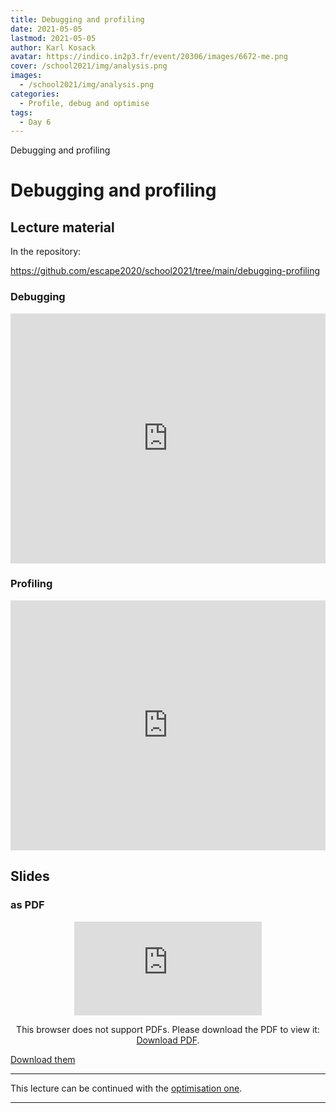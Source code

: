 ```yaml
---
title: Debugging and profiling
date: 2021-05-05
lastmod: 2021-05-05
author: Karl Kosack
avatar: https://indico.in2p3.fr/event/20306/images/6672-me.png
cover: /school2021/img/analysis.png
images:
  - /school2021/img/analysis.png
categories:
  - Profile, debug and optimise
tags:
  - Day 6
---
```


Debugging and profiling

<!--more-->
<!---->

<!-- Dear instructor:
* The dates at the top of this markdown (.md) document will help order the classes in the portal.
Please, if you don't need to, do not change the one that is now.
* Take into account that there is a feature in the dates: if you use a date in the future, the class will be not visible in the portal until the date you have assigned.
* You can create dedicated folders if you need to.
* But if you simply need to add some pictures, you can use the folder ../static/img/ mentioned at the top as /school2021/img/
-->

<!---->

# Debugging and profiling

## Lecture material

In the repository:

https://github.com/escape2020/school2021/tree/main/debugging-profiling


### Debugging

<iframe frameborder="0" height="400" width="100%" scrolling="yes" src="https://nbviewer.jupyter.org/github/escape2020/school2021/blob/main/debugging-profiling/debugging.ipynb"></iframe>

### Profiling

<iframe frameborder="0" height="400" width="100%" scrolling="yes" src="https://nbviewer.jupyter.org/github/escape2020/school2021/blob/main/debugging-profiling/profiling.ipynb"></iframe>


## Slides

### as PDF
<CENTER>

<object data="https://indico.in2p3.fr/event/20306/contributions/96905/attachments/64857/90126/Debugging%20Profiling.pdf" type="application/pdf" width="100%" height="550px">
    <embed src="https://indico.in2p3.fr/event/20306/contributions/96905/attachments/64857/90126/Debugging%20Profiling.pdf">
        <p>This browser does not support PDFs. Please download the PDF to view it: <a href="https://indico.in2p3.fr/event/20306/contributions/96905/attachments/64857/90126/Debugging%20Profiling.pdf">Download PDF</a>.</p>
    </embed>
</object>

</CENTER>

[Download them](https://indico.in2p3.fr/event/20306/contributions/96905/attachments/64857/90126/Debugging%20Profiling.pdf)


---
This lecture can be continued with the [optimisation one](clase18).

---
